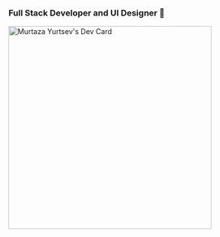 ### Full Stack Developer and UI Designer 👋

<a href="https://app.daily.dev/Myurtsev"><img src="https://api.daily.dev/devcards/af066285a52d4998a17cabd204f485f6.png?r=dy1" width="400" alt="Murtaza Yurtsev's Dev Card"/></a>

<!--
**myurtsev/myurtsev** is a ✨ _special_ ✨ repository because its `README.md` (this file) appears on your GitHub profile.

Here are some ideas to get you started:

- 🔭 I’m currently working on ...
- 🌱 I’m currently learning ...
- 👯 I’m looking to collaborate on ...
- 🤔 I’m looking for help with ...
- 💬 Ask me about ...
- 📫 How to reach me: ...
- 😄 Pronouns: ...
- ⚡ Fun fact: ...
-->
